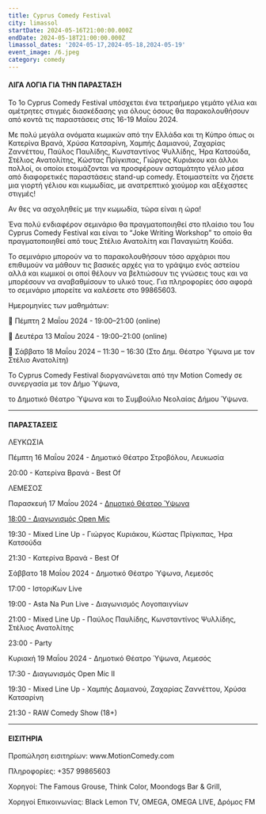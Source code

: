 ```yaml
---
title: Cyprus Comedy Festival
city: limassol
startDate: 2024-05-16T21:00:00.000Z
endDate: 2024-05-18T21:00:00.000Z
limassol_dates: '2024-05-17,2024-05-18,2024-05-19'
event_image: /6.jpeg
category: comedy
---
```


#### ΛΙΓΑ ΛΟΓΙΑ ΓΙΑ ΤΗΝ ΠΑΡΑΣΤΑΣΗ

Το 1ο Cyprus Comedy Festival υπόσχεται ένα τετραήμερο γεμάτο γέλια και αμέτρητες στιγμές διασκέδασης για όλους όσους θα παρακολουθήσουν από κοντά τις παραστάσεις στις 16-19 Μαΐου 2024.

Με πολύ μεγάλα ονόματα κωμικών από την Ελλάδα και τη Κύπρο όπως οι Κατερίνα Βρανά, Χρύσα Κατσαρίνη, Χαμπής Δαμιανού, Ζαχαρίας Ζαννέττου, Παύλος Παυλίδης, Κωνσταντίνος Ψυλλίδης, Ήρα Κατσούδα, Στέλιος Ανατολίτης, Κώστας Πρίγκιπας, Γιώργος Κυριάκου και άλλοι πολλοί, οι οποίοι ετοιμάζονται να προσφέρουν ασταμάτητο γέλιο μέσα από διαφορετικές παραστάσεις stand-up comedy. Ετοιμαστείτε να ζήσετε μια γιορτή γέλιου και κωμωδίας, με ανατρεπτικό χιούμορ και αξέχαστες στιγμές!

Αν θες να ασχοληθείς με την κωμωδία, τώρα είναι η ώρα!

Ένα πολύ ενδιαφέρον σεμινάριο θα πραγματοποιηθεί στο πλαίσιο του 1ου Cyprus Comedy Festival και είναι το “Joke Writing Workshop” το οποίο θα πραγματοποιηθεί από τους Στέλιο Ανατολίτη και Παναγιώτη Κούδα.

Το σεμινάριο μπορούν να το παρακολουθήσουν τόσο αρχάριοι που επιθυμούν να μάθουν τις βασικές αρχές για το γράψιμο ενός αστείου αλλά και κωμικοί οι οποί θέλουν να βελτιώσουν τις γνώσεις τους και να μπορέσουν να αναβαθμίσουν το υλικό τους. Για πληροφορίες όσο αφορά το σεμινάριο μπορείτε να καλέσετε στο 99865603.

Ημερομηνίες των μαθημάτων:

 Πέμπτη 2 Μαΐου 2024 - 19:00–21:00 (online)

 Δευτέρα 13 Μαΐου 2024 - 19:00–21:00 (online)

 Σάββατο 18 Μαΐου 2024 – 11:30 – 16:30 (Στο Δημ. Θέατρο Ύψωνα με τον Στέλιο Ανατολίτη)

Το Cyprus Comedy Festival διοργανώνεται από την Motion Comedy σε συνεργασία με τον Δήμο Ύψωνα,

το Δημοτικό Θέατρο Ύψωνα και το Συμβούλιο Νεολαίας Δήμου Ύψωνα.

***

#### ΠΑΡΑΣΤΑΣΕΙΣ

ΛΕΥΚΩΣΙΑ

Πέμπτη 16 Μαΐου 2024 - Δημοτικό Θέατρο Στροβόλου, Λευκωσία

20:00 - Κατερίνα Βρανά - Best Of

ΛΕΜΕΣΟΣ

Παρασκευή 17 Μαΐου 2024 - [Δημοτικό Θέατρο Ύψωνα](https://www.google.com/maps/place/Ypsonas+Municipal+Theatre/@34.6913192,32.9531023,17z/data=!3m1!4b1!4m6!3m5!1s0x14e7319d05d6ae4f:0x7719e82bafe84be6!8m2!3d34.6913148!4d32.9556772!16s%2Fg%2F11tp0kw5r4?entry=ttu)

[18:00 - Διαγωνισμός Open Mic](https://www.google.com/maps/place/Ypsonas+Municipal+Theatre/@34.6913192,32.9531023,17z/data=!3m1!4b1!4m6!3m5!1s0x14e7319d05d6ae4f:0x7719e82bafe84be6!8m2!3d34.6913148!4d32.9556772!16s%2Fg%2F11tp0kw5r4?entry=ttu)

19:30 - Mixed Line Up - Γιώργος Κυριάκου, Κώστας Πρίγκιπας, Ήρα Κατσούδα

21:30 - Κατερίνα Βρανά - Best Of

Σάββατο 18 Μαΐου 2024 - Δημοτικό Θέατρο Ύψωνα, Λεμεσός

17:00 - ΙστοριΚων Live

19:00 - Asta Na Pun Live - Διαγωνισμός Λογοπαιγνίων

21:00 - Mixed Line Up - Παύλος Παυλίδης, Κωνσταντίνος Ψυλλίδης, Στέλιος Ανατολίτης

23:00 - Party

Κυριακή 19 Μαΐου 2024 - Δημοτικό Θέατρο Ύψωνα, Λεμεσός

17:30 - Διαγωνισμός Open Mic II

19:30 - Mixed Line Up - Χαμπής Δαμιανού, Ζαχαρίας Ζαννέττου, Χρύσα Κατσαρίνη

21:30 - RAW Comedy Show (18+)

***

#### ΕΙΣΙΤΗΡΙΑ

Προπώληση εισιτηρίων: www\.MotionComedy.com

Πληροφορίες: +357 99865603

Χορηγοί: The Famous Grouse, Think Color, Moondogs Bar & Grill,

Χορηγοί Επικοινωνίας: Black Lemon TV, OMEGA, OMEGA LIVE, Δρόμος FM
